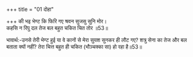 +++
title = "01 दोहा"

+++
की भइ भेण्ट कि फिरि गए श्रवन सुजसु सुनि मोर।  
कहसि न रिपु दल तेज बल बहुत चकित चित तोर ॥53॥  

भावार्थ:-उनसे तेरी भेण्ट हुई या वे कानों से मेरा सुयश सुनकर ही लौट गए? शत्रु सेना का तेज और बल बताता क्यों नहीं? तेरा चित्त बहुत ही चकित (भौञ्चक्का सा) हो रहा है॥53॥  



